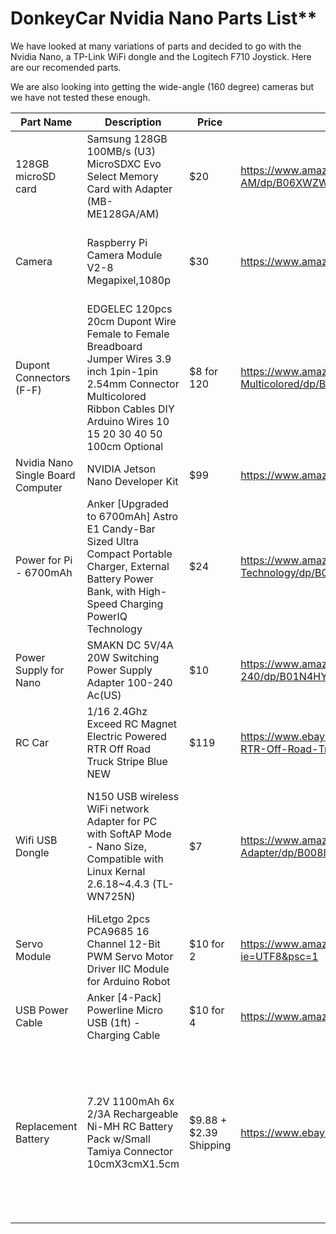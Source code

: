 # DonkeyCar Nvidia Nano Parts List**
We have looked at many variations of parts and decided to go with the Nvidia Nano, a TP-Link WiFi dongle and the Logitech F710 Joystick.  Here are our recomended parts.

We are also looking into getting the wide-angle (160 degree) cameras but we have not tested these enough.


| Part Name                         | Description                                                                                                                                                                                | Price      | Link                                                                                                                   | Note                                                                         |
|-----------------------------------|--------------------------------------------------------------------------------------------------------------------------------------------------------------------------------------------|------------|------------------------------------------------------------------------------------------------------------------------|------------------------------------------------------------------------------|
| 128GB microSD card                | Samsung 128GB 100MB/s (U3) MicroSDXC Evo Select Memory Card with Adapter (MB-ME128GA/AM)                                                                                                   | $20        | https://www.amazon.com/Samsung-MicroSD-Adapter-MB-ME128GA-AM/dp/B06XWZWYVP                                             | MicroCenter in St. Louis Park has these for about 1/2 the prices             |
| Camera                            | Raspberry Pi Camera Module V2-8 Megapixel,1080p                                                                                                                                            | $30        | https://www.amazon.com/Raspberry-Pi-Camera-Module-Megapixel/dp/B01ER2SKFS                                              | MUST be Module V2. The V1 will NOT work with the Nano.                       |
| Dupont Connectors (F-F)           | EDGELEC 120pcs 20cm Dupont Wire Female to Female Breadboard Jumper Wires 3.9 inch 1pin-1pin 2.54mm Connector Multicolored Ribbon Cables DIY Arduino Wires 10 15 20 30 40 50 100cm Optional | $8 for 120 | https://www.amazon.com/EDGELEC-Breadboard-1pin-1pin-Connector-Multicolored/dp/B07GCY6CH7                               | Only need one of these                                                       |
| Nvidia Nano Single Board Computer | NVIDIA Jetson Nano Developer Kit                                                                                                                                                           | $99        | https://www.amazon.com/NVIDIA-Jetson-Nano-Developer-Kit/dp/B07PZHBDKT                                                  | Ships in two days                                                            |
| Power for Pi - 6700mAh            | Anker [Upgraded to 6700mAh] Astro E1 Candy-Bar Sized Ultra Compact Portable Charger, External Battery Power Bank, with High-Speed Charging PowerIQ Technology                              | $24        | https://www.amazon.com/Anker-Upgraded-Candy-Bar-High-Speed-Technology/dp/B06XS9RMWS                                    | I like this one but there are other variations. Some are rated at 10,000 mAh |
| Power Supply for Nano             | SMAKN DC 5V/4A 20W Switching Power Supply Adapter 100-240 Ac(US)                                                                                                                           | $10        | https://www.amazon.com/SMAKN-Switching-Supply-Adapter-100-240/dp/B01N4HYWAM                                            | Note that this is a 4A 12V power supply.                                     |
| RC Car                            | 1/16 2.4Ghz Exceed RC Magnet Electric Powered RTR Off Road Truck Stripe Blue NEW                                                                                                           | $119       | https://www.ebay.com/itm/1-16-2-4Ghz-Exceed-RC-Magnet-Electric-Powered-RTR-Off-Road-Truck-Stripe-Blue-NEW/223337258165 | E-Bay| 
Wifi USB Dongle | N150 USB wireless WiFi network Adapter for PC with SoftAP Mode - Nano Size, Compatible with Linux Kernal 2.6.18~4.4.3 (TL-WN725N) | $7 | https://www.amazon.com/TP-Link-TL-WN725N-wireless-network-Adapter/dp/B008IFXQFU/ |  I purchased one at Microcenter and it worked out-of-the-box on the Nano.  The Ubuntu drivers are pre-loaded!                                                                                                                       |                                                                              |
| Servo Module                      | HiLetgo 2pcs PCA9685 16 Channel 12-Bit PWM Servo Motor Driver IIC Module for Arduino Robot                                                                                                 | $10 for 2  | https://www.amazon.com/gp/product/B07BRS249H/ref=ppx_yo_dt_b_asin_title_o00_s00?ie=UTF8&psc=1                          | Note the quantity is 2                                                       |
| USB Power Cable                      | Anker [4-Pack] Powerline Micro USB (1ft) - Charging Cable | $10 for 4  | https://www.amazon.com/gp/product/B015XR60MQ/ref=ppx_yo_dt_b_asin_title_o02_s00| Note the quantity is 4 but you only need one |
| Replacement Battery  | 7.2V 1100mAh 6x 2/3A Rechargeable Ni-MH RC Battery Pack w/Small Tamiya Connector 10cmX3cmX1.5cm | $9.88 + $2.39 Shipping| https://www.ebay.com/i/183877810537 | Takes several weeks to ship from China.  We are looking for a local supplier.  Some replacements (Airsoft guns) have reverse polarity.
